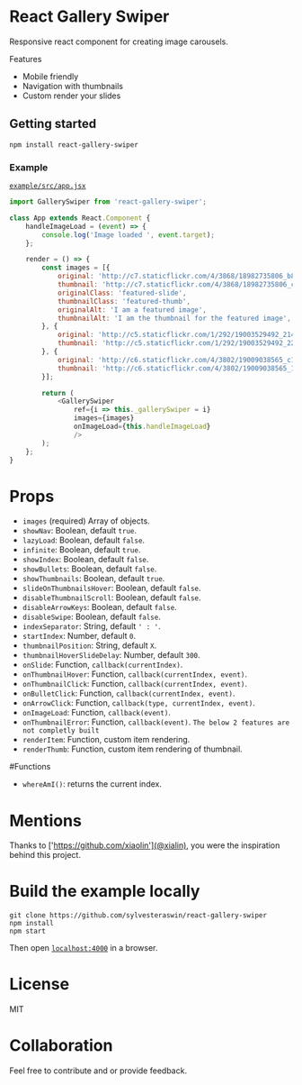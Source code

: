 # React Gallery Swiper

Responsive react component for creating image carousels.

Features
* Mobile friendly
* Navigation with thumbnails
* Custom render your slides

## Getting started

```
npm install react-gallery-swiper
```

### Example
[`example/src/app.jsx`](https://github.com/sylvesteraswin/react-gallery-swiper/tree/master/example/src)
```js
import GallerySwiper from 'react-gallery-swiper';

class App extends React.Component {
    handleImageLoad = (event) => {
        console.log('Image loaded ', event.target);
    };

    render = () => {
        const images = [{
            original: 'http://c7.staticflickr.com/4/3868/18982735806_b80b024040_h.jpg',
            thumbnail: 'http://c7.staticflickr.com/4/3868/18982735806_cd60bcdb69_n.jpg',
            originalClass: 'featured-slide',
            thumbnailClass: 'featured-thumb',
            originalAlt: 'I am a featured image',
            thumbnailAlt: 'I am the thumbnail for the featured image',
        }, {
            original: 'http://c5.staticflickr.com/1/292/19003529492_214a7e3777_h.jpg',
            thumbnail: 'http://c5.staticflickr.com/1/292/19003529492_226031f2c1_n.jpg'
        }, {
            original: 'http://c6.staticflickr.com/4/3802/19009038565_c197845618_h.jpg',
            thumbnail: 'http://c6.staticflickr.com/4/3802/19009038565_17e2e21b22_n.jpg'
        }];

        return (
            <GallerySwiper
                ref={i => this._gallerySwiper = i}
                images={images}
                onImageLoad={this.handleImageLoad}
                />
        );
    };
}
```

# Props

* `images` (required) Array of objects.
* `showNav`: Boolean, default `true`.
* `lazyLoad`: Boolean, default `false`.
* `infinite`: Boolean, default `true`.
* `showIndex`: Boolean, default `false`.
* `showBullets`: Boolean, default `false`.
* `showThumbnails`: Boolean, default `true`.
* `slideOnThumbnailsHover`: Boolean, default `false`.
* `disableThumbnailScroll`: Boolean, default `false`.
* `disableArrowKeys`: Boolean, default `false`.
* `disableSwipe`: Boolean, default `false`.
* `indexSeparator`: String, default `' : '`.
* `startIndex`: Number, default `0`.
* `thumbnailPosition`: String, default `X`.
* `thumbnailHoverSlideDelay`: Number, default `300`.
* `onSlide`: Function, `callback(currentIndex)`.
* `onThumbnailHover`: Function, `callback(currentIndex, event)`.
* `onThumbnailClick`: Function, `callback(currentIndex, event)`.
* `onBulletClick`: Function, `callback(currentIndex, event)`.
* `onArrowClick`: Function, `callback(type, currentIndex, event)`.
* `onImageLoad`: Function, `callback(event)`.
* `onThumbnailError`: Function, `callback(event)`.
`The below 2 features are not completly built`
* `renderItem`: Function, custom item rendering.
* `renderThumb`: Function, custom item rendering of thumbnail.

#Functions
* `whereAmI()`: returns the current index.

# Mentions
Thanks to ['https://github.com/xiaolin'](@xialin), you were the inspiration behind this project.

# Build the example locally
```
git clone https://github.com/sylvesteraswin/react-gallery-swiper
npm install
npm start
```

Then open [`localhost:4000`](http://localhost:4000) in a browser.

# License

MIT

# Collaboration
Feel free to contribute and or provide feedback.
